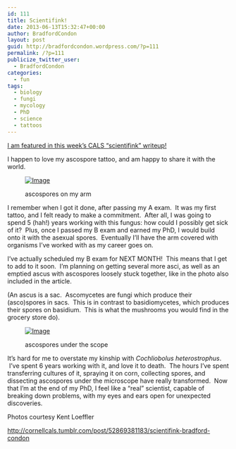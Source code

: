 ```yaml
---
id: 111
title: Scientifink!
date: 2013-06-13T15:32:47+00:00
author: BradfordCondon
layout: post
guid: http://bradfordcondon.wordpress.com/?p=111
permalink: /?p=111
publicize_twitter_user:
  - BradfordCondon
categories:
  - fun
tags:
  - biology
  - fungi
  - mycology
  - PhD
  - science
  - tattoos
---
```

[I am featured in this week&#8217;s CALS &#8220;scientifink&#8221; writeup!](http://cornellcals.tumblr.com/post/52869381183/scientifink-bradford-condon)

I happen to love my ascospore tattoo, and am happy to share it with the world.<figure style="width: 487px" class="wp-caption alignnone">

[<img class="size-full wp-image" id="i-114" alt="Image" src="https://i0.wp.com/www.bradfordcondon.com/wp-content/uploads/2013/06/tumblr_inline_moc217xwob1qz4rgp.jpg?resize=487%2C323" data-recalc-dims="1" />](https://i0.wp.com/www.bradfordcondon.com/wp-content/uploads/2013/06/tumblr_inline_moc217xwob1qz4rgp.jpg)<figcaption class="wp-caption-text">ascospores on my arm</figcaption></figure> 

I remember when I got it done, after passing my A exam.  It was my first tattoo, and I felt ready to make a commitment.  After all, I was going to spend 5 (hah!) years working with this fungus: how could I possibly get sick of it?  Plus, once I passed my B exam and earned my PhD, I would build onto it with the asexual spores.  Eventually I&#8217;ll have the arm covered with organisms I&#8217;ve worked with as my career goes on.

I&#8217;ve actually scheduled my B exam for NEXT MONTH!  This means that I get to add to it soon.  I&#8217;m planning on getting several more asci, as well as an emptied ascus with ascospores loosely stuck together, like in the photo also included in the article.

(An ascus is a sac.  Ascomycetes are fungi which produce their (asco)spores in sacs.  This is in contrast to basidiomycetes, which produces their spores on basidium.  This is what the mushrooms you would find in the grocery store do).<figure style="width: 487px" class="wp-caption alignnone">

[<img class="size-full wp-image" id="i-117" alt="Image" src="https://i1.wp.com/www.bradfordcondon.com/wp-content/uploads/2013/06/tumblr_inline_moc25f6vrk1qz4rgp.jpg?resize=487%2C432" data-recalc-dims="1" />](https://i1.wp.com/www.bradfordcondon.com/wp-content/uploads/2013/06/tumblr_inline_moc25f6vrk1qz4rgp.jpg)<figcaption class="wp-caption-text">ascospores under the scope</figcaption></figure> 

It&#8217;s hard for me to overstate my kinship with _Cochliobolus heterostrophus_.  I&#8217;ve spent 6 years working with it, and love it to death.  The hours I&#8217;ve spent transferring cultures of it, spraying it on corn, collecting spores, and dissecting ascospores under the microscope have really transformed.  Now that I&#8217;m at the end of my PhD, I feel like a &#8220;real&#8221; scientist, capable of breaking down problems, with my eyes and ears open for unexpected discoveries.

Photos courtesy Kent Loeffler

http://cornellcals.tumblr.com/post/52869381183/scientifink-bradford-condon